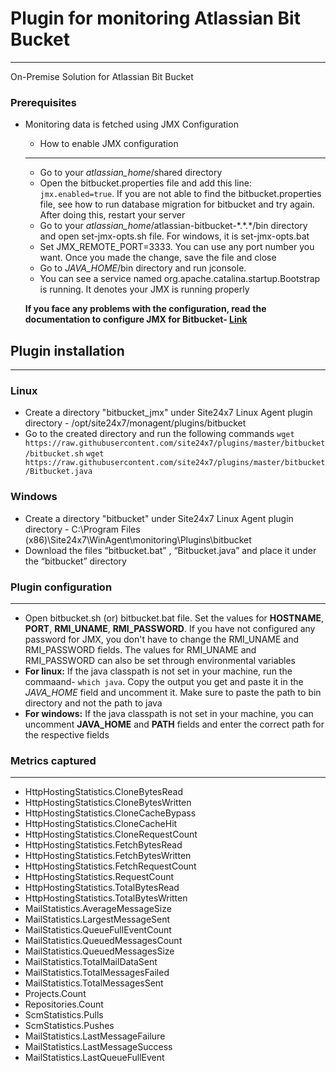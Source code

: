 # Plugin for monitoring Atlassian Bit Bucket
---

On-Premise Solution for Atlassian Bit Bucket

### Prerequisites

* Monitoring data is fetched using JMX Configuration

    * How to enable JMX configuration
    ---
    * Go to your *atlassian_home*/shared directory
    * Open the bitbucket.properties file and add this line: `jmx.enabled=true`. If you are not able to find the bitbucket.properties file, see how to run database migration for bitbucket and try again. After doing this, restart your server
    * Go to your *atlassian_home*/atlassian-bitbucket-\*.\*\.*/bin directory and open set-jmx-opts.sh file. For windows, it is set-jmx-opts.bat
    * Set JMX_REMOTE_PORT=3333. You can use any port number you want. Once you made the change, save the file and close
    * Go to *JAVA_HOME*/bin directory and run jconsole. 
    * You can see a service named org.apache.catalina.startup.Bootstrap is running. It denotes your JMX is running properly

    **If you face any problems with the configuration, read the documentation to configure JMX for Bitbucket- [Link](https://confluence.atlassian.com/bitbucketserver/enabling-jmx-counters-for-performance-monitoring-776640189.html)**

## Plugin installation
___

### Linux
* Create a directory "bitbucket_jmx" under Site24x7 Linux Agent plugin directory - /opt/site24x7/monagent/plugins/bitbucket
* Go to the created directory and run the following commands
`wget https://raw.githubusercontent.com/site24x7/plugins/master/bitbucket/bitbucket.sh`
`wget https://raw.githubusercontent.com/site24x7/plugins/master/bitbucket/Bitbucket.java`

### Windows
* Create a directory "bitbucket" under Site24x7 Linux Agent plugin directory - C:\Program Files (x86)\Site24x7\WinAgent\monitoring\Plugins\bitbucket
* Download the files “bitbucket.bat” , “Bitbucket.java” and place it under the “bitbucket” directory

### Plugin configuration
---
* Open bitbucket.sh (or) bitbucket.bat file. Set the values for **HOSTNAME**, **PORT**, **RMI_UNAME**, **RMI_PASSWORD**. If you have not configured any password for JMX, you don't have to change the RMI_UNAME and RMI_PASSWORD fields. The values for RMI_UNAME and RMI_PASSWORD can also be set through environmental variables
* **For linux:** If the java classpath is not set in your machine, run the commaand- `which java`. Copy the output you get and paste it in the *JAVA_HOME* field and uncomment it. Make sure to paste the path to bin directory and not the path to java
* **For windows:** If the java classpath is not set in your machine, you can uncomment **JAVA_HOME** and **PATH** fields and enter the correct path for the respective fields

### Metrics captured
---
* HttpHostingStatistics.CloneBytesRead
* HttpHostingStatistics.CloneBytesWritten
* HttpHostingStatistics.CloneCacheBypass
* HttpHostingStatistics.CloneCacheHit
* HttpHostingStatistics.CloneRequestCount
* HttpHostingStatistics.FetchBytesRead
* HttpHostingStatistics.FetchBytesWritten
* HttpHostingStatistics.FetchRequestCount
* HttpHostingStatistics.RequestCount
* HttpHostingStatistics.TotalBytesRead
* HttpHostingStatistics.TotalBytesWritten
* MailStatistics.AverageMessageSize
* MailStatistics.LargestMessageSent
* MailStatistics.QueueFullEventCount
* MailStatistics.QueuedMessagesCount
* MailStatistics.QueuedMessagesSize
* MailStatistics.TotalMailDataSent
* MailStatistics.TotalMessagesFailed
* MailStatistics.TotalMessagesSent
* Projects.Count
* Repositories.Count
* ScmStatistics.Pulls
* ScmStatistics.Pushes
* MailStatistics.LastMessageFailure
* MailStatistics.LastMessageSuccess
* MailStatistics.LastQueueFullEvent
